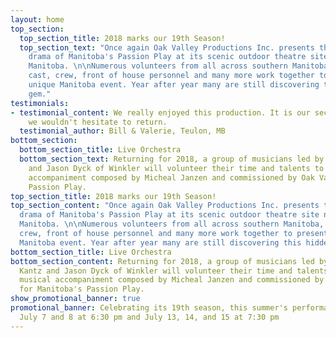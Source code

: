 ```yaml
---
layout: home
top_section:
  top_section_title: 2018 marks our 19th Season!
  top_section_text: "Once again Oak Valley Productions Inc. presents the inspiring
    drama of Manitoba's Passion Play at its scenic outdoor theatre site near La Riviere,
    Manitoba. \n\nNumerous volunteers from all across southern Manitoba, including
    cast, crew, front of house personnel and many more work together to present this
    unique Manitoba event. Year after year many are still discovering this hidden
    gem."
testimonials:
- testimonial_content: We really enjoyed this production. It is our second time and
    we wouldn't hesitate to return.
  testimonial_author: Bill & Valerie, Teulon, MB
bottom_section:
  bottom_section_title: Live Orchestra
  bottom_section_text: Returning for 2018, a group of musicians led by Christian Kantz
    and Jason Dyck of Winkler will volunteer their time and talents to provide musical
    accompaniment composed by Micheal Janzen and commissioned by Oak Valley for Manitoba's
    Passion Play.
top_section_title: 2018 marks our 19th Season!
top_section_content: "Once again Oak Valley Productions Inc. presents the inspiring
  drama of Manitoba's Passion Play at its scenic outdoor theatre site near La Riviere,
  Manitoba. \n\nNumerous volunteers from all across southern Manitoba, including cast,
  crew, front of house personnel and many more work together to present this unique
  Manitoba event. Year after year many are still discovering this hidden gem."
bottom_section_title: Live Orchestra
bottom_section_content: Returning for 2018, a group of musicians led by Christian
  Kantz and Jason Dyck of Winkler will volunteer their time and talents to provide
  musical accompaniment composed by Micheal Janzen and commissioned by Oak Valley
  for Manitoba's Passion Play.
show_promotional_banner: true
promotional_banner: Celebrating its 19th season, this summer's performance dates are
  July 7 and 8 at 6:30 pm and July 13, 14, and 15 at 7:30 pm
---
```

